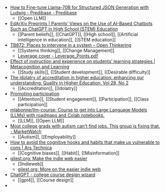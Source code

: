 - [How to Fine-tune Llama-70B for Structured JSON Generation with Ludwig - Predibase - Predibase](https://predibase.com/blog/how-to-fine-tune-llama-70b-for-structured-json-generation-with-ludwig)
	- [[Open LLM]]
- [EdArXiv Preprints | Parents’ Views on the Use of AI-Based Chatbots Such as ChatGPT in High School (STEM) Education](https://osf.io/preprints/edarxiv/8yj42)
	- [[Parent beliefs]], [[ChatGPT]], [[High school]], [[Artificial intelligence in education]], [[STEM education]]
- [TB872: Places to intervene in a system – Open Thinkering](https://dougbelshaw.com/blog/2024/01/12/tb872-places-to-intervene-in-a-system/)
	- [[Systems thinking]], [[Change Management]]
	- [Leverage cover - Leverage_Points.pdf](https://www.donellameadows.org/wp-content/userfiles/Leverage_Points.pdf)
- [Effect of instruction and experience on students’ learning strategies | Metacognition and Learning](https://link.springer.com/article/10.1007/s11409-023-09372-9)
	- [[Study skills]], [[Student development]], [[Desirable difficulty]]
- [The idolatry of accreditation in higher education: enhancing our understanding: Quality in Higher Education: Vol 28, No 2](https://www.tandfonline.com/doi/epdf/10.1080/13538322.2021.1948460)
	- [[Accreditation]], [[Idolatry]]
- [Promoting participation](https://snacks.pepsmccrea.com/p/promoting-participation)
	- [[Attention]], [[Student engagement]], [[Participation]], [[Class participation]]
- [mlabonne/llm-course: Course to get into Large Language Models (LLMs) with roadmaps and Colab notebooks.](https://github.com/mlabonne/llm-course)
	- [[LLM]], [[Open LLM]]
- [Most college grads with autism can't find jobs. This group is fixing that. - MarketWatch](https://www.marketwatch.com/story/most-college-grads-with-autism-cant-find-jobs-this-group-is-fixing-that-2017-04-10-5881421)
	- [[Autism]], [[Employability]]
- [How to avoid the cognitive hooks and habits that make us vulnerable to cons | Ars Technica](https://arstechnica.com/science/2024/01/how-to-avoid-the-cognitive-hooks-and-habits-that-make-us-vulnerable-to-cons/)
	- [[Cognitive biases]], [[Habit]], [[Misinformation]]
- [gilest.org: Make the indie web easier](https://gilest.org/indie-easy.html)
	- [[Indieweb]]
	- [gilest.org: More on the easier indie web](https://gilest.org/indie-easy-again.html)
- [ChatGPT - college course design wizard](https://chat.openai.com/g/g-8ojyImFb1-college-university-course-design-wizard)
	- [[gpt4]], [[Course design]]
-